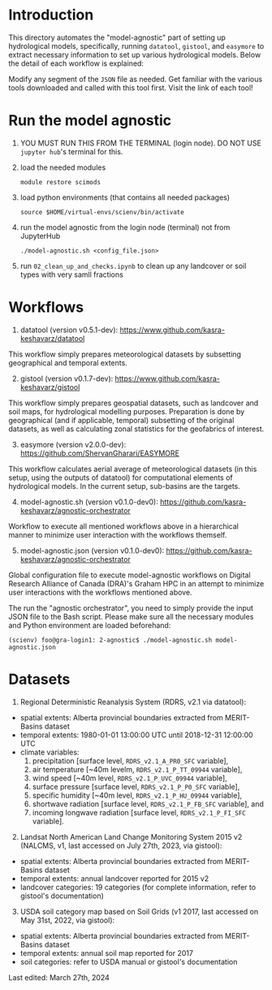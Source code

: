 # Introduction
This directory automates the "model-agnostic" part of setting up
hydrological models, specifically, running `datatool`, `gistool`, and
`easymore` to extract necessary information to set up various hydrological
models. Below the detail of each workflow is explained:

Modify any segment of the `JSON` file as needed. Get familiar with 
the various tools downloaded and called with this tool first. Visit
the link of each tool!

# Run the model agnostic

1. YOU MUST RUN THIS FROM THE TERMINAL (login node). DO NOT USE `jupyter hub`'s terminal for this.

1. load the needed modules
    
       module restore scimods

2. load python environments (that contains all needed packages)
    
       source $HOME/virtual-envs/scienv/bin/activate
    
3. run the model agnostic from the login node (terminal) not from JupyterHub

       ./model-agnostic.sh <config_file.json>
   
4. run `02_clean_up_and_checks.ipynb` to clean up any landcover or soil types with very samll fractions
    

# Workflows
1. datatool (version v0.5.1-dev):
  https://www.github.com/kasra-keshavarz/datatool

  This workflow simply prepares meteorological datasets by subsetting
  geographical and temporal extents. 

2. gistool (version v0.1.7-dev):
  https://www.github.com/kasra-keshavarz/gistool

  This workflow simply prepares geospatial datasets, such as landcover
  and soil maps, for hydrological modelling purposes. Preparation is
  done by geographical (and if applicable, temporal) subsetting of the
  original datasets, as well as calculating zonal statistics for the
  geofabrics of interest.

3. easymore (version v2.0.0-dev):
  https://github.com/ShervanGharari/EASYMORE

  This workflow calculates aerial average of meteorological datasets
  (in this setup, using the outputs of datatool) for computational
  elements of hydrological models. In the current setup, sub-basins
  are the targets.

4. model-agnostic.sh (version v0.1.0-dev0):
  https://github.com/kasra-keshavarz/agnostic-orchestrator

  Workflow to execute all mentioned workflows above in a hierarchical
  manner to minimize user interaction with the workflows themself.

5. model-agnostic.json (version v0.1.0-dev0):
  https://github.com/kasra-keshavarz/agnostic-orchestrator

  Global configuration file to execute model-agnostic workflows on
  Digital Research Alliance of Canada (DRA)'s Graham HPC in an attempt
  to minimize user interactions with the workflows mentioned above.

  The run the "agnostic orchestrator", you need to simply provide the
  input JSON file to the Bash script. Please make sure all the necessary
  modules and Python environment are loaded beforehand:
  ```console
  (scienv) foo@gra-login1: 2-agnostic$ ./model-agnostic.sh model-agnostic.json
  ```


# Datasets

1. Regional Deterministic Reanalysis System (RDRS, v2.1 via datatool):

 * spatial extents: Alberta provincial boundaries extracted from
   MERIT-Basins dataset
 * temporal extents: 1980-01-01 13:00:00 UTC until
    2018-12-31 12:00:00 UTC
 * climate variables: 
 	1. precipitation [surface level, `RDRS_v2.1_A_PR0_SFC` variable],
    2. air temperature [~40m levelm, `RDRS_v2.1_P_TT_09944` variable],
    3. wind speed [~40m level, `RDRS_v2.1_P_UVC_09944` variable],
    4. surface pressure [surface level, `RDRS_v2.1_P_P0_SFC` variable],
    5. specific humidity [~40m level, `RDRS_v2.1_P_HU_09944` variable],
    6. shortwave radiation [surface level, `RDRS_v2.1_P_FB_SFC` variable], and
    7. incoming longwave radiation [surface level, `RDRS_v2.1_P_FI_SFC` variable].


2. Landsat North American Land Change Monitoring System 2015 v2 (NALCMS,
 v1, last accessed on July 27th, 2023, via gistool):

 * spatial extents: Alberta provincial boundaries extracted from
   MERIT-Basins dataset
 * temporal extents: annual landcover reported for 2015 v2
 * landcover categories: 19 categories (for complete information,
    refer to gistool's documentation)


 3. USDA soil category map based on Soil Grids (v1 2017, last accessed
 on May 31st, 2022, via gistool):

  * spatial extents: Alberta provincial boundaries extracted from
    MERIT-Basins dataset
  * temporal extents: annual soil map reported for 2017
  * soil categories: refer to USDA manual or gistool's documentation

Last edited: March 27th, 2024
